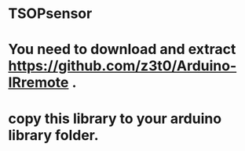 # TSOPsensor
# You need to download and extract https://github.com/z3t0/Arduino-IRremote .   
# copy this library to your arduino library folder.
